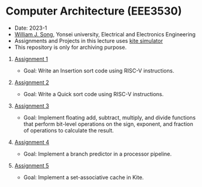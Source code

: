 # Computer Architecture (EEE3530)

* Date: 2023-1
* [William J. Song](https://icsl.yonsei.ac.kr/), Yonsei university, Electrical and Electronics Engineering
* Assignments and Projects in this lecture uses [kite simulator](https://icsl.yonsei.ac.kr/kite/)
* This repository is only for archiving purpose.
  
1. [Assignment 1]()
   * Goal: Write an Insertion sort code using RISC-V instructions.
    
2. [Assignment 2]()
   * Goal: Write a Quick sort code using RISC-V instructions.

3. [Assignment 3]()
   * Goal: Implement floating add, subtract, multiply, and divide functions that perform bit-level operations on the sign, exponent, and fraction of operations to calculate the result.

4. [Assignment 4]()
   * Goal: Implement a branch predictor in a processor pipeline.

5. [Assignment 5]()
   * Goal: Implement a set-associative cache in Kite.
